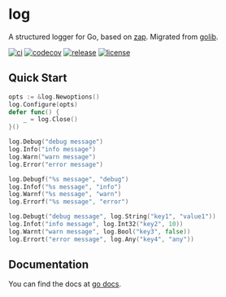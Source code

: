 # log

A structured logger for Go, based on [zap](https://github.com/uber-go/zap). 
Migrated from [golib](github.com/shipengqi/golib/log).

[![ci](https://github.com/shipengqi/log/actions/workflows/ci.yml/badge.svg)](https://github.com/shipengqi/log/actions/workflows/ci.yml)
[![codecov](https://codecov.io/gh/shipengqi/log/branch/main/graph/badge.svg?token=CQKD0I63DQ)](https://codecov.io/gh/shipengqi/log)
[![release](https://img.shields.io/github/release/shipengqi/log.svg)](https://github.com/shipengqi/log/releases)
[![license](https://img.shields.io/github/license/shipengqi/log)](https://github.com/shipengqi/log/blob/main/LICENSE)

## Quick Start

```go
opts := &log.Newoptions()
log.Configure(opts)
defer func() {
    _ = log.Close()
}()

log.Debug("debug message")
log.Info("info message")
log.Warn("warn message")
log.Error("error message")

log.Debugf("%s message", "debug")
log.Infof("%s message", "info")
log.Warnf("%s message", "warn")
log.Errorf("%s message", "error")

log.Debugt("debug message", log.String("key1", "value1"))
log.Infot("info message", log.Int32("key2", 10))
log.Warnt("warn message", log.Bool("key3", false))
log.Errort("error message", log.Any("key4", "any"))
```

## Documentation

You can find the docs at [go docs](https://pkg.go.dev/github.com/shipengqi/log).